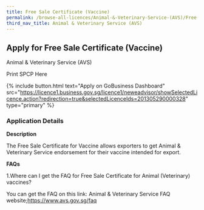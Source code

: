 ```yaml
---
title: Free Sale Certificate (Vaccine)
permalink: /browse-all-licences/Animal-&-Veterinary-Service-(AVS)/Free-Sale-Certificate-(Vaccine)
third_nav_title: Animal & Veterinary Service (AVS)
---
```


## Apply for Free Sale Certificate (Vaccine)

Animal & Veterinary Service (AVS)

Print SPCP Here

{% include button.html text="Apply on GoBusiness Dashboard" src="https://licence1.business.gov.sg/licence1/neweadvisor/showSelectedLicence.action?redirection=true&selectedLicenceIds=201305290000328" type="primary" %}

### Application Details
<p><strong>Description</strong></p>
<p>The Free Sale Certificate for Vaccine allows exporters to get Animal &amp; Veterinary Service endorsement for their vaccine intended for export.</p>
<p><strong>FAQs</strong></p>
<p>1.Where can I get the FAQ for Free Sale Certificate for Animal (Veterinary) vaccines?</p>
<p>You can get the FAQ on this link: Animal &amp; Veterinary Service FAQ website;<a href="https://www.avs.gov.sg/faq">https://www.avs.gov.sg/faq</a></p>

